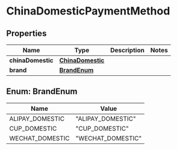 
# ChinaDomesticPaymentMethod

## Properties
Name | Type | Description | Notes
------------ | ------------- | ------------- | -------------
**chinaDomestic** | [**ChinaDomestic**](ChinaDomestic.md) |  | 
**brand** | [**BrandEnum**](#BrandEnum) |  | 


<a name="BrandEnum"></a>
## Enum: BrandEnum
Name | Value
---- | -----
ALIPAY_DOMESTIC | &quot;ALIPAY_DOMESTIC&quot;
CUP_DOMESTIC | &quot;CUP_DOMESTIC&quot;
WECHAT_DOMESTIC | &quot;WECHAT_DOMESTIC&quot;



